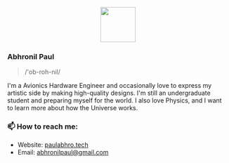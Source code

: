 <p align="center">
  <img height="80" src="https://freesvg.org/img/johnny_automatic_astronaut_s_helmet.png">
</p>

### Abhronil Paul

> /'ob-roh-nil/

I'm a Avionics Hardware Engineer and occasionally love to express my artistic side by making high-quality designs. I'm still an undergraduate student and preparing myself for the world. I also love Physics, and I want to learn more about how the Universe works.

### 📫 How to reach me:

- Website: [paulabhro.tech](https://paulabhro.tech/)
- Email: [abhronilpaul@gmail.com](mailto:abhronilpaul@gmail.com)
